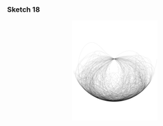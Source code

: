 ### Sketch 18
 
<p align="center" margin-top="20px"> 
  <img width=200px src="../../visual%20essays/selected/26.png">
</p>